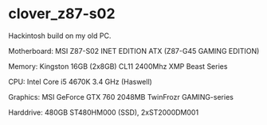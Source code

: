 # clover_z87-s02
Hackintosh build on my old PC.


Motherboard: MSI Z87-S02 INET EDITION ATX (Z87-G45 GAMING EDITION)

Memory: Kingston 16GB (2x8GB) CL11 2400Mhz XMP Beast Series

CPU: Intel Core i5 4670K 3.4 GHz (Haswell)

Graphics: MSI GeForce GTX 760 2048MB TwinFrozr GAMING-series

Harddrive: 480GB ST480HM000 (SSD), 2xST2000DM001


